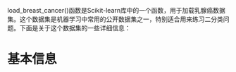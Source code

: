 load_breast_cancer()函数是Scikit-learn库中的一个函数，用于加载乳腺癌数据集。这个数据集是机器学习中常用的公开数据集之一，特别适合用来练习二分类问题。下面是关于这个数据集的一些详细信息：

# 基本信息

